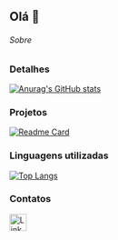 ## Olá  👋

###### Sobre 

### Detalhes

[![Anurag's GitHub stats](https://github-readme-stats.vercel.app/api?username=janainastevanatto&show_icons=true&theme=dark)](https://github.com/anuraghazra/github-readme-stats)

### Projetos

[![Readme Card](https://github-readme-stats.vercel.app/api/pin/?username=https://github.com/JanainaStevanattorepo=https://github.com/JanainaStevanatto/projeto_bootstrap.github.io&theme=dark)](https://github.com/anuraghazra/github-readme-stats)

### Linguagens utilizadas

[![Top Langs](https://github-readme-stats.vercel.app/api/top-langs/?username=janainastevanatto&layout=compact)](https://github.com/anuraghazra/github-readme-stats)

### Contatos

[<img src='https://img.shields.io/badge/LinkedIn-0077B5?style=for-the-badge&logo=linkedin&logoColor=white' alt='Linkedin' height='30'>](https://www.linkedin.com/in/janainastevanatto/)




